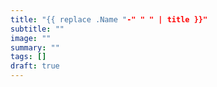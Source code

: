 ```yaml
---
title: "{{ replace .Name "-" " " | title }}"
subtitle: ""
image: ""
summary: ""
tags: []
draft: true
---
```

